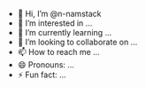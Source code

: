 - 👋 Hi, I’m @n-namstack
- 👀 I’m interested in ...
- 🌱 I’m currently learning ...
- 💞️ I’m looking to collaborate on ...
- 📫 How to reach me ...
- 😄 Pronouns: ...
- ⚡ Fun fact: ...

<!---
n-namstack/n-namstack is a ✨ special ✨ repository because its `README.md` (this file) appears on your GitHub profile.
You can click the Preview link to take a look at your changes.
--->

